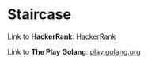 # Staircase

Link to **HackerRank**: [HackerRank](https://www.hackerrank.com/challenges/time-conversion/problem)

Link to **The Play Golang**: [play.golang.org](https://play.golang.org/p/1SJ4bWPKR5B)